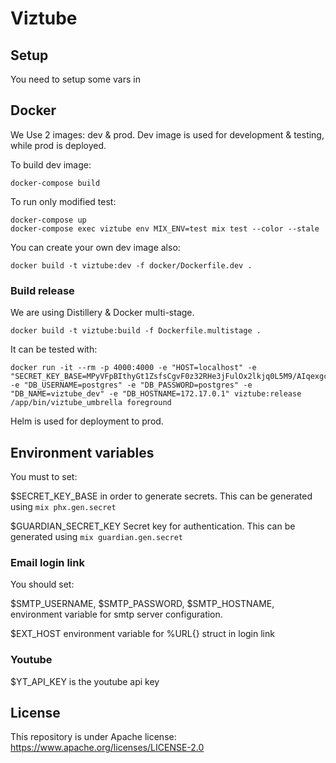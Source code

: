 # Viztube

## Setup

You need to setup some vars in

## Docker

We Use 2 images: dev & prod. Dev image is used for development & testing, while prod is deployed.

To build dev image:

    docker-compose build

To run only modified test:

    docker-compose up
    docker-compose exec viztube env MIX_ENV=test mix test --color --stale

You can create your own dev image also:

    docker build -t viztube:dev -f docker/Dockerfile.dev .

### Build release

We are using Distillery & Docker multi-stage.

    docker build -t viztube:build -f Dockerfile.multistage .

It can be tested with:

    docker run -it --rm -p 4000:4000 -e "HOST=localhost" -e "SECRET_KEY_BASE=MPyVFpBIthyGt1ZsfsCgvF0z32RHe3jFulOx2lkjq0L5M9/AIqexgcVnQe5OUyeM" -e "DB_USERNAME=postgres" -e "DB_PASSWORD=postgres" -e "DB_NAME=viztube_dev" -e "DB_HOSTNAME=172.17.0.1" viztube:release /app/bin/viztube_umbrella foreground

Helm is used for deployment to prod.

## Environment variables

You must to set:

$SECRET_KEY_BASE in order to generate secrets. This can be generated using `mix phx.gen.secret`

$GUARDIAN_SECRET_KEY Secret key for authentication. This can be generated using `mix guardian.gen.secret`

### Email login link

You should set:

$SMTP_USERNAME, $SMTP_PASSWORD, $SMTP_HOSTNAME, environment variable for smtp server configuration.

$EXT_HOST environment variable for %URL{} struct in login link

### Youtube

$YT_API_KEY is the youtube api key

## License

This repository is under Apache license: https://www.apache.org/licenses/LICENSE-2.0
